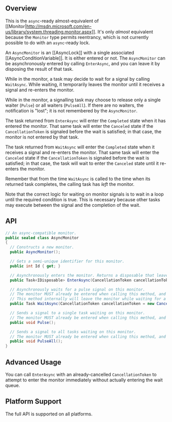 ## Overview

This is the `async`-ready almost-equivalent of [[Monitor|http://msdn.microsoft.com/en-us/library/system.threading.monitor.aspx]]. It's only _almost_ equivalent because the `Monitor` type permits reentrancy, which is not currently possible to do with an `async`-ready lock.

An `AsyncMonitor` is an [[AsyncLock]] with a single associated [[AsyncConditionVariable]]. It is either entered or not. The `AsyncMonitor` can be asynchronously entered by calling `EnterAsync`, and you can leave it by disposing the result of that task.

While in the monitor, a task may decide to wait for a signal by calling `WaitAsync`. While waiting, it temporarily leaves the monitor until it receives a signal and re-enters the monitor.

While in the monitor, a signalling task may choose to release only a single waiter (`Pulse`) or all waiters (`PulseAll`). If there are no waiters, the notification is "lost"; it is not remembered by the `AsyncMonitor`.

The task returned from `EnterAsync` will enter the `Completed` state when it has entered the monitor. That same task will enter the `Canceled` state if the `CancellationToken` is signaled before the wait is satisfied; in that case, the monitor is not entered by that task.

The task returned from `WaitAsync` will enter the `Completed` state when it receives a signal and re-enters the monitor. That same task will enter the `Canceled` state if the `CancellationToken` is signaled before the wait is satisfied; in that case, the task will wait to enter the `Canceled` state until it re-enters the monitor.

Remember that from the time `WaitAsync` is called to the time when its returned task completes, the calling task has _left_ the monitor.

Note that the correct logic for waiting on monitor signals is to wait in a loop until the required condition is true. This is necessary because other tasks may execute between the signal and the completion of the wait.

## API

```C#
// An async-compatible monitor.
public sealed class AsyncMonitor
{
  // Constructs a new monitor.
  public AsyncMonitor();

  // Gets a semi-unique identifier for this monitor.
  public int Id { get; }

  // Asynchronously enters the monitor. Returns a disposable that leaves the monitor when disposed.
  public Task<IDisposable> EnterAsync(CancellationToken cancellationToken = new CancellationToken());

  // Asynchronously waits for a pulse signal on this monitor.
  // The monitor MUST already be entered when calling this method, and it will still be entered when this method returns, even if the method is cancelled.
  // This method internally will leave the monitor while waiting for a notification.
  public Task WaitAsync(CancellationToken cancellationToken = new CancellationToken());

  // Sends a signal to a single task waiting on this monitor.
  // The monitor MUST already be entered when calling this method, and it will still be entered when this method returns.
  public void Pulse();

  // Sends a signal to all tasks waiting on this monitor.
  // The monitor MUST already be entered when calling this method, and it will still be entered when this method returns.
  public void PulseAll();
}
```

## Advanced Usage

You can call `EnterAsync` with an already-cancelled `CancellationToken` to attempt to enter the monitor immediately without actually entering the wait queue.

## Platform Support

The full API is supported on all platforms.
